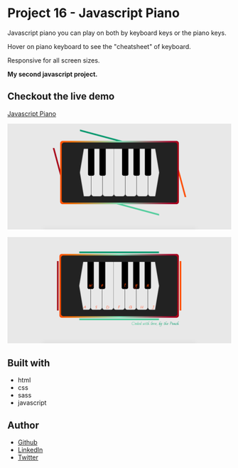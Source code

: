 # Project 16 - Javascript Piano

Javascript piano you can play on both by keyboard keys or the piano keys.

Hover on piano keyboard to see the "cheatsheet" of keyboard.

Responsive for all screen sizes.

**My second javascript project.**

## Checkout the live demo

[Javascript Piano](https://peac-h.github.io/16_javascript-piano/)

![Javascript Piano](https://raw.githubusercontent.com/Peac-h/16_javascript-piano/main/Screenshot.png)

![Javascript Piano Hovered version](https://raw.githubusercontent.com/Peac-h/16_javascript-piano/main/Screenshot%20hover.png)

## Built with

- html
- css
- sass
- javascript

## Author

- [Github](https://github.com/Peac-h)
- [LinkedIn](https://www.linkedin.com/in/tamta-lomidze-b336b9266/)
- [Twitter](https://twitter.com/p6eac_h)

